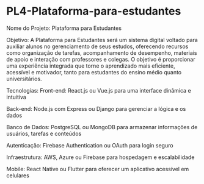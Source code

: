# PL4-Plataforma-para-estudantes
Nome do Projeto: Plataforma para Estudantes

Objetivo:
A Plataforma para Estudantes será um sistema digital voltado para auxiliar alunos no gerenciamento de seus estudos, oferecendo recursos como organização de tarefas, acompanhamento de desempenho, materiais de apoio e interação com professores e colegas. O objetivo é proporcionar uma experiência integrada que torne o aprendizado mais eficiente, acessível e motivador, tanto para estudantes do ensino médio quanto universitários.

Tecnologias:
Front-end: React.js ou Vue.js para uma interface dinâmica e intuitiva

Back-end: Node.js com Express ou Django para gerenciar a lógica e os dados

Banco de Dados: PostgreSQL ou MongoDB para armazenar informações de usuários, tarefas e conteúdos

Autenticação: Firebase Authentication ou OAuth para login seguro

Infraestrutura: AWS, Azure ou Firebase para hospedagem e escalabilidade

Mobile: React Native ou Flutter para oferecer um aplicativo acessível em celulares
